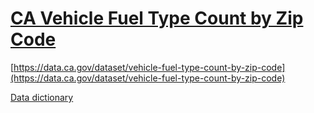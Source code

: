 # [CA Vehicle Fuel Type Count by Zip Code](https://data.ca.gov/dataset/vehicle-fuel-type-count-by-zip-code)

[https://data.ca.gov/dataset/vehicle-fuel-type-count-by-zip-code](https://data.ca.gov/dataset/vehicle-fuel-type-count-by-zip-code)

[Data dictionary](https://data.ca.gov/dataset/vehicle-fuel-type-count-by-zip-code/resource/8d166753-2a2c-45f1-8529-2a7fc93f3ff5)
